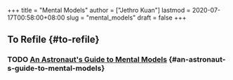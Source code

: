 +++
title = "Mental Models"
author = ["Jethro Kuan"]
lastmod = 2020-07-17T00:58:00+08:00
slug = "mental_models"
draft = false
+++

## To Refile {#to-refile}

### <span class="org-todo todo TODO">TODO</span> [An Astronaut's Guide to Mental Models](https://fs.blog/2020/02/mental-models-in-space/) {#an-astronaut-s-guide-to-mental-models}
